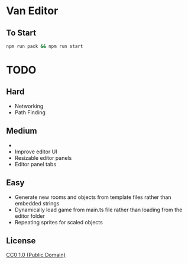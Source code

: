 # Van Editor

## To Start

```bash
npm run pack && npm run start
```

# TODO

## Hard

- Networking
- Path Finding

## Medium
- 
- Improve editor UI
- Resizable editor panels
- Editor panel tabs

## Easy

- Generate new rooms and objects from template files rather than embedded strings
- Dynamically load game from main.ts file rather than loading from the editor folder
- Repeating sprites for scaled objects

## License

[CC0 1.0 (Public Domain)](LICENSE.md)
